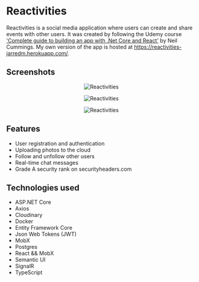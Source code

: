 # Reactivities

Reactivities is a social media application where users can create and share events with other users. It was created by following the Udemy course ['Complete guide to building an app with .Net Core and React'](https://www.udemy.com/course/complete-guide-to-building-an-app-with-net-core-and-react/) by Neil Cummings. My own version of the app is hosted at https://reactivities-jarredm.herokuapp.com/.


## Screenshots

<p align="center">
  <img src="https://res.cloudinary.com/ddlwbxo2v/image/upload/v1649585958/ActivitiesPage_utbe7l.png" alt="Reactivities"/>
</p>
<p align="center">
  <img src="https://res.cloudinary.com/ddlwbxo2v/image/upload/v1649586130/ActivityPage_bfghyh.png" alt="Reactivities"/>
</p>

<p align="center">
  <img src="https://res.cloudinary.com/ddlwbxo2v/image/upload/v1649585959/ProfilePageActivities_n2vyuo.png" alt="Reactivities"/>
</p>

## Features
- User registration and authentication
- Uploading photos to the cloud
- Follow and unfollow other users
- Real-time chat messages
- Grade A security rank on securityheaders.com


## Technologies used
- ASP.NET Core
- Axios
- Cloudinary
- Docker
- Entity Framework Core
- Json Web Tokens (JWT)
- MobX
- Postgres
- React && MobX 
- Semantic UI
- SignalR
- TypeScript
